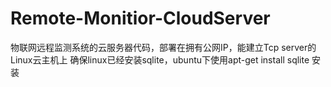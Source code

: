 # Remote-Monitior-CloudServer
物联网远程监测系统的云服务器代码，部署在拥有公网IP，能建立Tcp server的Linux云主机上
确保linux已经安装sqlite，ubuntu下使用apt-get install sqlite 安装
